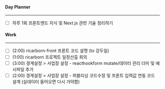 
#### Day Planner
---
- [ ] 하루 1회 프론트엔드 지식 및 Next.js 관련 기술 정리하기


#### Work
---
- [ ] (2:00) ricarborn-front 프론트 코드 설명 (to 강두일)
- [ ] (1:00) ricarborn 프로젝트 일정산출 회의
- [ ] (3:00) 경계설정 > 사업장 설정 - reacthookform mutate/데이터 관리 더미 및 예시파일 추가
- [ ] (2:00) 경계설정 > 사업장 설정 - 퍼블리싱 코드수정 및 프론트 입력값 연동 코드 설계 (실데이터 들어오면 다시 가야함)
